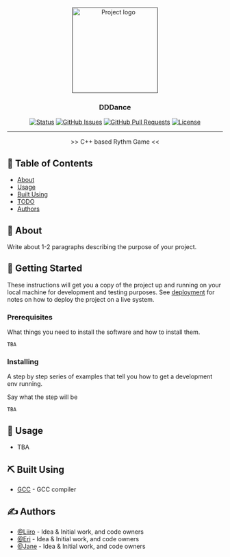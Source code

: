<p align="center">
  <a href="" rel="noopener">
 <img width=200px height=200px src="https://i.imgur.com/6wj0hh6.jpg" alt="Project logo"></a>
</p>

<h3 align="center">DDDance</h3>

<div align="center">

[![Status](https://img.shields.io/badge/status-active-success.svg)]()
[![GitHub Issues](https://img.shields.io/github/issues/kylelobo/The-Documentation-Compendium.svg)](https://github.com/Liiro/DDDance/issues)
[![GitHub Pull Requests](https://img.shields.io/github/issues-pr/kylelobo/The-Documentation-Compendium.svg)](https://github.com/Liiro/DDDance/pulls)
[![License](https://img.shields.io/badge/license-MIT-blue.svg)](/LICENSE)

</div>

---

<p align="center">  >> C++ based Rythm Game <<
    <br> 
</p>

## 📝 Table of Contents

- [About](#about)
- [Usage](#usage)
- [Built Using](#built_using)
- [TODO](./TODO.md)
- [Authors](#authors)


## 🧐 About <a name = "about"></a>

Write about 1-2 paragraphs describing the purpose of your project.

## 🏁 Getting Started <a name = "getting_started"></a>

These instructions will get you a copy of the project up and running on your local machine for development and testing purposes. See [deployment](#deployment) for notes on how to deploy the project on a live system.

### Prerequisites

What things you need to install the software and how to install them.

```
TBA
```

### Installing

A step by step series of examples that tell you how to get a development env running.

Say what the step will be

```
TBA
```

## 🎈 Usage <a name="usage"></a>

- TBA

## ⛏️ Built Using <a name = "built_using"></a>

- [GCC](https://gcc.gnu.org/) - GCC compiler

## ✍️ Authors <a name = "authors"></a>

- [@Liiro](https://github.com/liiro) - Idea & Initial work, and code owners
- [@Eri](https://github.com/) - Idea & Initial work, and code owners
- [@Jane](https://github.com/) - Idea & Initial work, and code owners